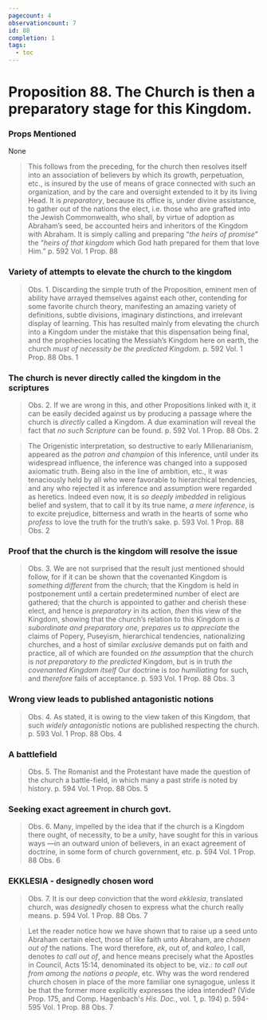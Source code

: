 ```yaml
---
pagecount: 4
observationcount: 7
id: 88
completion: 1
tags:
  - toc
---
```

# Proposition 88. The Church is then a preparatory stage for this Kingdom.

### Props Mentioned
None

> This follows from the preceding, for the church then resolves itself into an association of believers by which its growth, perpetuation, etc., is insured by the use of means of grace connected with such an organization, and by the care and oversight extended to it by its living Head. It is *preparatory*, because its office is, under divine assistance, to gather out of the nations the elect, i.e. those who are grafted into the Jewish Commonwealth, who shall, by virtue of adoption as Abraham’s seed, be accounted heirs and inheritors of the Kingdom with Abraham. It is simply calling and preparing “*the heirs of promise*” the “*heirs of that kingdom* which God hath prepared for them that love Him.”
>p. 592 Vol. 1 Prop. 88
### Variety of attempts to elevate the church to the kingdom
>Obs. 1. Discarding the simple truth of the Proposition, eminent men of ability have arrayed themselves against each other, contending for some favorite church theory, manifesting an amazing variety of definitions, subtle divisions, imaginary distinctions, and irrelevant display of learning. This has resulted mainly from elevating the church into a Kingdom under the mistake that this dispensation being final, and the prophecies locating the Messiah’s Kingdom here on earth, the church *must of necessity be the predicted Kingdom*.
>p. 592 Vol. 1 Prop. 88 Obs. 1
### The church is never directly called the kingdom in the scriptures
>Obs. 2. If we are wrong in this, and other Propositions linked with it, it can be easily decided against us by producing a passage where the church is *directly* called a Kingdom. A due examination will reveal the fact that *no such Scripture* can be found.
>p. 592 Vol. 1 Prop. 88 Obs. 2

>The Origenistic interpretation, so destructive to early Millenarianism, appeared as *the patron and champion* of this inference, until under its widespread influence, the inference was changed into a supposed axiomatic truth. Being also in the line of ambition, etc., it was tenaciously held by all who were favorable to hierarchical tendencies, and any who rejected it as inference and assumption were regarded as heretics. Indeed even now, it is *so deeply imbedded* in religious belief and system, that to call it by its true name, *a mere inference*, is to excite prejudice, bitterness and wrath in the hearts of some who *profess* to love the truth for the truth’s sake.
>p. 593 Vol. 1 Prop. 88 Obs. 2
### Proof that the church is the kingdom will resolve the issue
>Obs. 3. We are not surprised that the result just mentioned should follow, for if it can be shown that the covenanted Kingdom is *something different* from the church; that the Kingdom is held in postponement until a certain predetermined number of elect are gathered; that the church is appointed to gather and cherish these elect, and hence is *preparatory* in its action, *then* this view of the Kingdom, showing that the church’s relation to this Kingdom is *a subordinate and preparatory one, prepares us to appreciate* the claims of Popery, Puseyism, hierarchical tendencies, nationalizing churches, and a host of similar *exclusive* demands put on faith and practice, all of which are founded on *the assumption* that the church is *not preparatory to the predicted* Kingdom, but is in truth *the covenanted Kingdom itself* Our doctrine is *too humiliating* for such, and *therefore* fails of acceptance.
>p. 593 Vol. 1 Prop. 88 Obs. 3
### Wrong view leads to published antagonistic notions
>Obs. 4. As stated, it is owing to the view taken of this Kingdom, that such *widely antagonistic* notions are published respecting the church.
>p. 593 Vol. 1 Prop. 88 Obs. 4
### A battlefield
>Obs. 5. The Romanist and the Protestant have made the question of the church a battle-field, in which many a past strife is noted by history.
>p. 594 Vol. 1 Prop. 88 Obs. 5 
### Seeking exact agreement in church govt.
>Obs. 6. Many, impelled by the idea that if the church is a Kingdom there ought, of necessity, to be a *unity*, have sought for this in various ways —in an outward union of believers, in an exact agreement of doctrine, in some form of church government, etc.
>p. 594 Vol. 1 Prop. 88 Obs. 6
### EKKLESIA - designedly chosen word
>Obs. 7. It is our deep conviction that the word *ekklesia*, translated church, was *designedly* chosen to express what the church really means.
>p. 594 Vol. 1 Prop. 88 Obs. 7

>Let the reader notice how we have shown that to raise up a seed unto Abraham certain elect, those of like faith unto Abraham, are *chosen out of* the nations. The word therefore, *ek*, out of, and *kaleo*, I call, denotes *to call out of*, and hence means precisely what the Apostles in Council, Acts 15:14, denominated its object to be, viz.: *to call out from among the nations a people*, etc. Why was the word rendered church chosen in place of the more familiar one synagogue, unless it be that the former more explicitly expresses the idea intended? (Vide Prop. 175, and Comp. Hagenbach's *His. Doc.*, vol. 1, p. 194)
>p. 594-595 Vol. 1 Prop. 88 Obs. 7